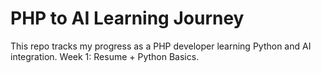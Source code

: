 # PHP to AI Learning Journey
This repo tracks my progress as a PHP developer learning Python and AI integration. Week 1: Resume + Python Basics.

